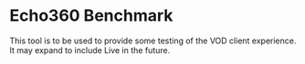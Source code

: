 # Echo360 Benchmark

This tool is to be used to provide some testing of the VOD client experience.  It may expand to include Live in the future.